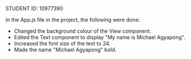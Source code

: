 STUDENT ID: 10977390

In the App.js file in the project, the following were done:
- Changed the background colour of the View component.
- Edited the Text component to display "My name is Michael Agyapong".
- Increased the font size of the text to 24.
- Made the name "Michael Agyapong" bold.
